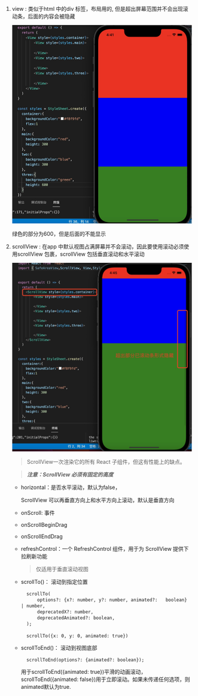 1. view : 类似于html 中的div 标签，布局用的, 但是超出屏幕范围并不会出现滚动条，后面的内容会被隐藏

    ![image](../assets/25.jpg)

    绿色的部分为600，但是后面的不能显示
    

2. scrollView : 在app 中默认视图占满屏幕并不会滚动，因此要使用滚动必须使用scrollView 包裹，scrollView 包括垂直滚动和水平滚动

    ![image](../assets/26.jpg)

    > ScrollView一次渲染它的所有 React 子组件，但这有性能上的缺点。

    > ***注意：ScrollView 必须有固定的高度***

    + horizontal：是否水平滚动，默认为false， 

      ScrollView 可以再垂直方向上和水平方向上滚动，默认是垂直方向

    + onScroll: 事件

    + onScrollBeginDrag

    + onScrollEndDrag

    + refreshControl：一个 RefreshControl 组件，用于为 ScrollView 提供下拉刷新功能

        >仅适用于垂直滚动视图

    + scrollTo()： 滚动到指定位置

            scrollTo(
                options?: {x?: number, y?: number, animated?:   boolean} | number,
                deprecatedX?: number,
                deprecatedAnimated?: boolean,
            );

            scrollTo({x: 0, y: 0, animated: true})

    + scrollToEnd()： 滚动到视图底部

            scrollToEnd(options?: {animated?: boolean});

        用于scrollToEnd({animated: true})平滑的动画滚动，scrollToEnd({animated: false})用于立即滚动。如果未传递任何选项，则animated默认为true.